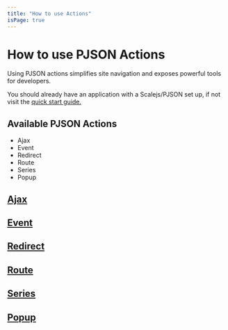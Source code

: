 ```yaml
---
title: "How to use Actions"
isPage: true
---
```


<script>
    var ajaxJson = {
        "type": "editor",
        "id": "ajaxJson",
        "value": {
            "type": "action",
            "actionType": "ajax",
            "text": "SUBMIT",
            "options": {
                "target": {
                    "uri": "dashboard",
                }
            }
        },
        "output": true,
        "classes": "editor",
        "outputClasses": "output"
    };

    var eventJson = {
        "type": "editor",
        "id": "editorJson",
        "value": {
            "type": "action",
            "actionType": "event",
            "options": {
                "target": "my_grid.add",
                "params": [
                    {
                        "status": "{{status}}"
                    }
                ],
                "useOptions": true
            }
        },
        "output": false,
        "classes": "editor"
    };

    var redirectJson = {
        "type": "editor",
        "id": "redirectJson",
        "value": {
            "type": "action",
            "actionType": "redirect",
            "text": "Redirect",
            "options": {
                "target": "https://www.google.com"
            }
        },
        "output": true,
        "classes": "editor",
        "outputClasses": "output"
    };

    var routeJson = {
        "type": "editor",
        "id": "routeJson",
        "value": {
            "type": "action",
            "actionType": "route",
            "text": "Add User",
            "options": {
                "target": "add-user"
            }
        },
        "output": true,
        "classes": "editor",
        "outputClasses": "output"
    };

    var seriesJson = {
        "type": "editor",
        "id": "seriesJson",
        "value": {
            "type": "action",
            "actionType": "series",
            "text": "Start Actions",
            "options": {
                "actions": [
                    {
                        "type": "action",
                        "actionType": "route",
                        "text": "Add User",
                        "options": {
                            "target": "add-user"
                        }
                    },
                    {
                        "type": "action",
                        "actionType": "event",
                        "options": {
                            "target": "my_grid.add",
                            "params": [                            
                                {
                                    "name": "{{request.name}}",
                                    "endpoint": "{{request.uri}}",
                                    "status": "{{status}}"
                                }
                            ],
                            "useOptions": true
                        }
                    }
                ]
            }
        },
        "output": true,
        "classes": "editor",
        "outputClasses": "output"
    };

    var popupJson = {
        "type": "editor",
        "id": "popupJson",
        "value": {
            "type": "action",
            "text": "Popup",
            "actionType": "popup",
                "options": {
                    "title": "Success",
                    "template": "action_popup_template",
                    "message": "Your form has been submitted successfully"
                }
        },
        "output": true,
        "classes": "editor",
        "outputClasses": "output"
    };
</script>

# How to use PJSON Actions

Using PJSON actions simplifies site navigation and exposes powerful tools for developers.

You should already have an application with a Scalejs/PJSON set up, if not visit the [quick start guide.](https://eikospartners.github.io/scalejs/quick-start.html)

## Available PJSON Actions
* Ajax
* Event
* Redirect
* Route
* Series
* Popup

## [Ajax](https://eikospartners.github.io/scalejs.metadataFactory-common/doc/module-ajax.html)
<div class="editor-container container-small" data-bind="metadataFactory: ajaxJson"></div>

## [Event](https://eikospartners.github.io/scalejs.metadataFactory-common/doc/module-event.html)
<div class="editor-container container-small" data-bind="metadataFactory: eventJson"></div>

## [Redirect](https://eikospartners.github.io/scalejs.metadataFactory-common/doc/module-redirect.html)
<div class="editor-container container-small" data-bind="metadataFactory: redirectJson"></div>

## [Route](https://eikospartners.github.io/scalejs.metadataFactory-common/doc/module-route.html)
<div class="editor-container container-small" data-bind="metadataFactory: routeJson"></div>

## [Series](https://eikospartners.github.io/scalejs.metadataFactory-common/doc/module-series.html)
<div class="editor-coontainer container-large" data-bind="metadataFactory: seriesJson"></div>

## [Popup](https://eikospartners.github.io/scalejs.metadataFactory-common/doc/module-popup.html)
<div class="editor-container container-small" data-bind="metadataFactory: popupJson"></div>
<script src="https://eikospartners.github.io/scalejs-dev/build/app.bundle.js"></script>